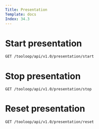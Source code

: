 ```yaml
---
Title: Presentation
Template: docs
Index: 34.3
---
```


# Start presentation

    GET /tooloop/api/v1.0/presentation/start


# Stop presentation

    GET /tooloop/api/v1.0/presentation/stop


# Reset presentation

    GET /tooloop/api/v1.0/presentation/reset
